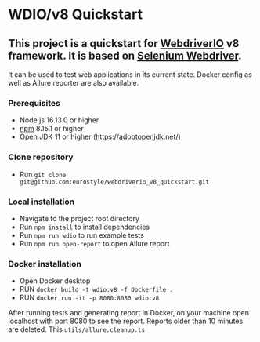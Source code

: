 # WDIO/v8 Quickstart

## This project is a quickstart for [WebdriverIO](https://webdriver.io/) v8 framework. It is based on [Selenium Webdriver](https://selenium.dev/).

It can be used to test web applications in its current state. Docker config as well as Allure reporter are also available.

### Prerequisites
 - Node.js 16.13.0 or higher
 - [npm](https://www.npmjs.com/) 8.15.1 or higher
 - Open JDK 11 or higher (https://adoptopenjdk.net/)

### Clone repository
 - Run `git clone git@github.com:eurostyle/webdriverio_v8_quickstart.git`

### Local installation
 - Navigate to the project root directory
 - Run `npm install` to install dependencies
 - Run `npm run wdio` to run example tests
 - Run `npm run open-report` to open Allure report

### Docker installation
 - Open Docker desktop
 - RUN `docker build -t wdio:v8 -f Dockerfile .`
 - RUN `docker run -it -p 8080:8080 wdio:v8`

After running tests and generating report in Docker, on your machine open localhost with port 8080 to see the report. 
Reports older than 10 minutes are deleted. This `utils/allure.cleanup.ts`